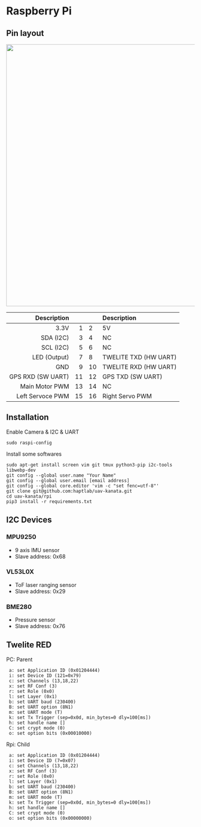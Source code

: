 # Raspberry Pi

## Pin layout

<a href="https://github.com/haptlab/uav-kanata/blob/master/images/rpi-pio-header.png?raw=true"><img src="https://github.com/haptlab/uav-kanata/blob/master/images/rpi-pio-header.png?raw=true" width="700px"></a>

|Description            |  |  | Description           |
|----------------------:|--:|:--|:----------------------|
|3.3V                   |1 |2 |5V                     |
|SDA (I2C)              |3 |4 |NC                     |
|SCL (I2C)              |5 |6 |NC                     |
|LED (Output)           |7 |8 |TWELITE TXD (HW UART)  |
|GND                    |9 |10|TWELITE RXD (HW UART)  |
|GPS RXD (SW UART)      |11|12|GPS TXD (SW UART)      |
|Main Motor PWM         |13|14|NC                     |
|Left Servoce PWM       |15|16|Right Servo PWM        |


## Installation

Enable Camera & I2C & UART

```
sudo raspi-config
```

Install some softwares

```
sudo apt-get install screen vim git tmux python3-pip i2c-tools libwebp-dev
git config --global user.name "Your Name"
git config --global user.email [email address]
git config --global core.editor 'vim -c "set fenc=utf-8"'
git clone git@github.com:haptlab/uav-kanata.git
cd uav-kanata/rpi
pip3 install -r requirements.txt
```


## I2C Devices

### MPU9250
- 9 axis IMU sensor
- Slave address: 0x68

### VL53L0X
- ToF laser ranging sensor
- Slave address: 0x29

### BME280
- Pressure sensor
- Slave address: 0x76
 
 
## Twelite RED

PC: Parent

```
 a: set Application ID (0x01204444) 
 i: set Device ID (121=0x79) 
 c: set Channels (13,18,22) 
 x: set RF Conf (3) 
 r: set Role (0x0) 
 l: set Layer (0x1) 
 b: set UART baud (230400)
 B: set UART option (8N1) 
 m: set UART mode (T) 
 k: set Tx Trigger (sep=0x0d, min_bytes=0 dly=100[ms])
 h: set handle name [] 
 C: set crypt mode (0) 
 o: set option bits (0x00010000)
```

Rpi: Child

```
 a: set Application ID (0x01204444) 
 i: set Device ID (7=0x07) 
 c: set Channels (13,18,22) 
 x: set RF Conf (3) 
 r: set Role (0x0) 
 l: set Layer (0x1) 
 b: set UART baud (230400)
 B: set UART option (8N1) 
 m: set UART mode (T) 
 k: set Tx Trigger (sep=0x0d, min_bytes=0 dly=100[ms])
 h: set handle name [] 
 C: set crypt mode (0) 
 o: set option bits (0x00000000) 
```
